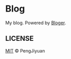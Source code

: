 # Blog

My blog. Powered by [Bloger](https://www.github.com/PengJiyuan/bloger).

## LICENSE

[MIT](./LICENSE) © PengJiyuan
